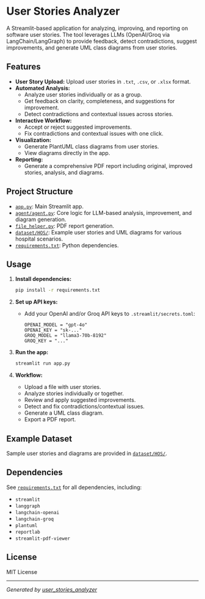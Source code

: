 # User Stories Analyzer

A Streamlit-based application for analyzing, improving, and reporting on software user stories. The tool leverages LLMs (OpenAI/Groq via LangChain/LangGraph) to provide feedback, detect contradictions, suggest improvements, and generate UML class diagrams from user stories.

## Features

- **User Story Upload:** Upload user stories in `.txt`, `.csv`, or `.xlsx` format.
- **Automated Analysis:** 
  - Analyze user stories individually or as a group.
  - Get feedback on clarity, completeness, and suggestions for improvement.
  - Detect contradictions and contextual issues across stories.
- **Interactive Workflow:** 
  - Accept or reject suggested improvements.
  - Fix contradictions and contextual issues with one click.
- **Visualization:** 
  - Generate PlantUML class diagrams from user stories.
  - View diagrams directly in the app.
- **Reporting:** 
  - Generate a comprehensive PDF report including original, improved stories, analysis, and diagrams.

## Project Structure

- [`app.py`](app.py): Main Streamlit app.
- [`agent/agent.py`](agent/agent.py): Core logic for LLM-based analysis, improvement, and diagram generation.
- [`file_helper.py`](file_helper.py): PDF report generation.
- [`dataset/HOS/`](dataset/HOS/): Example user stories and UML diagrams for various hospital scenarios.
- [`requirements.txt`](requirements.txt): Python dependencies.

## Usage

1. **Install dependencies:**
    ```sh
    pip install -r requirements.txt
    ```

2. **Set up API keys:**
    - Add your OpenAI and/or Groq API keys to `.streamlit/secrets.toml`:
      ```
      OPENAI_MODEL = "gpt-4o"
      OPENAI_KEY = "sk-..."
      GROQ_MODEL = "llama3-70b-8192"
      GROQ_KEY = "..."
      ```

3. **Run the app:**
    ```sh
    streamlit run app.py
    ```

4. **Workflow:**
    - Upload a file with user stories.
    - Analyze stories individually or together.
    - Review and apply suggested improvements.
    - Detect and fix contradictions/contextual issues.
    - Generate a UML class diagram.
    - Export a PDF report.

## Example Dataset

Sample user stories and diagrams are provided in [`dataset/HOS/`](dataset/HOS/).

## Dependencies

See [`requirements.txt`](requirements.txt) for all dependencies, including:
- `streamlit`
- `langgraph`
- `langchain-openai`
- `langchain-groq`
- `plantuml`
- `reportlab`
- `streamlit-pdf-viewer`

## License

MIT License

---

*Generated by [user_stories_analyzer](https://github.com/your-repo)*